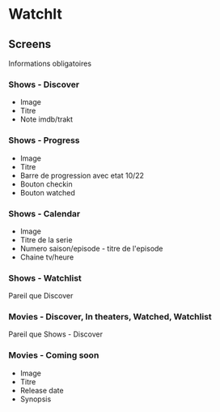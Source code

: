 # WatchIt

## Screens
Informations obligatoires

### Shows - Discover
- Image
- Titre
- Note imdb/trakt

### Shows - Progress
- Image
- Titre
- Barre de progression avec etat 10/22
- Bouton checkin
- Bouton watched

### Shows - Calendar
- Image
- Titre de la serie
- Numero saison/episode - titre de l'episode
- Chaine tv/heure

### Shows - Watchlist
Pareil que Discover

### Movies - Discover, In theaters, Watched, Watchlist
Pareil que Shows - Discover
### Movies - Coming soon
- Image
- Titre
- Release date
- Synopsis
